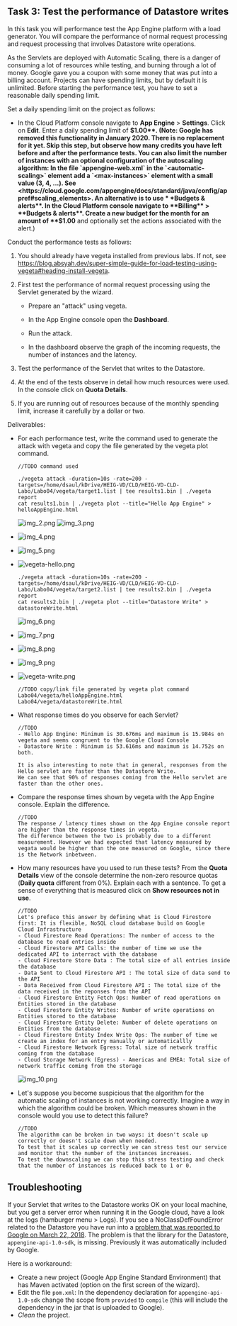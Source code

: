 ## Task 3: Test the performance of Datastore writes

In this task you will performance test the App Engine platform with a
load generator. You will compare the performance of normal request
processing and request processing that involves Datastore write
operations.

As the Servlets are deployed with Automatic Scaling, there is a danger
of consuming a lot of resources while testing, and burning through a
lot of money. Google gave you a coupon with some money that was put
into a billing account. Projects can have spending limits, but by
default it is unlimited. Before starting the performance test, you
have to set a reasonable daily spending limit.

Set a daily spending limit on the project as follows:

- In the Cloud Platform console navigate to **App Engine** >
  **Settings**. Click on **Edit**. Enter a daily spending limit of
  **$1.00**. (Note: Google has removed this functionality in January 2020. There is no replacement for it yet. Skip this
  step, but observe how many credits you have left before and after the performance tests. You can also limit the number
  of instances with an optional configuration of the autoscaling algorithm: In the file `appengine-web.xml` in
  the `<automatic-scaling>` element add a `<max-instances>` element with a small value (3, 4, ...).
  See <https://cloud.google.com/appengine/docs/standard/java/config/appref#scaling_elements>. An alternative is to use *
  *Budgets & alerts**. In the Cloud Platform console navigate to **Billing** > **Budgets & alerts**. Create a new budget
  for the month for an amount of **$1.00** and optionally set the actions associated with the alert.)

Conduct the performance tests as follows:

1. You should already have vegeta installed from previous labs. If not,
   see <https://blog.absyah.dev/super-simple-guide-for-load-testing-using-vegeta#heading-install-vegeta>.

2. First test the performance of normal request processing using the
   Servlet generated by the wizard.

    - Prepare an "attack" using vegeta.

    - In the App Engine console open the **Dashboard**.

    - Run the attack.

    - In the dashboard observe the graph of the incoming requests, the
      number of instances and the latency.

3. Test the performance of the Servlet that writes to the Datastore.

4. At the end of the tests observe in detail how much resources were
   used. In the console click on **Quota Details**.

5. If you are running out of resources because of the monthly spending
   limit, increase it carefully by a dollar or two.

Deliverables:

- For each performance test, write the command used to generate the attack with vegeta and copy the file generated by
  the vegeta plot command.

  ```
  //TODO command used
  ```

  ```
  ./vegeta attack -duration=10s -rate=200 -targets=/home/dsaul/kDrive/HEIG-VD/CLD/HEIG-VD-CLD-Labo/Labo04/vegeta/target1.list | tee results1.bin | ./vegeta report
  cat results1.bin | ./vegeta plot --title="Hello App Engine" > helloAppEngine.html
  ```
  ![img_2.png](images/img_2.png)
  ![img_3.png](images/img_3.png)
- ![img_4.png](images/img_4.png)
- ![img_5.png](images/img_5.png)
- ![vegeta-hello.png](./vegeta/vegeta-hello.png)

  ```
  ./vegeta attack -duration=10s -rate=200 -targets=/home/dsaul/kDrive/HEIG-VD/CLD/HEIG-VD-CLD-Labo/Labo04/vegeta/target2.list | tee results2.bin | ./vegeta report
  cat results2.bin | ./vegeta plot --title="Datastore Write" > datastoreWrite.html
  ```
  ![img_6.png](images/img_6.png)
- ![img_7.png](images/img_7.png)
- ![img_8.png](images/img_8.png)
- ![img_9.png](images/img_9.png)
- ![vegeta-write.png](./vegeta/vegeta-write.png)

  ```
  //TODO copy/link file generated by vegeta plot command
  Labo04/vegeta/helloAppEngine.html
  Labo04/vegeta/datastoreWrite.html
  ```

- What response times do you observe for each Servlet?

  ```
  //TODO
  - Hello App Engine: Minimum is 30.676ms and maximum is 15.984s on vegeta and seems congruent to the Google Cloud Console
  - Datastore Write : Minimum is 53.616ms and maximum is 14.752s on both.
  
  It is also interesting to note that in general, responses from the Hello servlet are faster than the Datastore Write.
  We can see that 90% of responses coming from the Hello servlet are faster than the other ones.
  ```

- Compare the response times shown by vegeta with the App Engine
  console. Explain the difference.

  ```
  //TODO
  The response / latency times shown on the App Engine console report are higher than the response times in vegeta.
  The difference between the two is probably due to a different measurement. However we had expected that latency measured by vegata would be higher than the one measured on Google, since there is the Network inbetween.
  ```

- How many resources have you used to run these tests? From the
  **Quota Details** view of the console determine the non-zero resource
  quotas (**Daily quota** different from 0%). Explain each with a sentence.
  To get a sense of everything that is measured click on **Show resources not in use**.

  ```
  //TODO
  Let's preface this answer by defining what is Cloud Firestore first: It is flexible, NoSQL cloud database build on Google
  Cloud Infrastructure
  - Cloud Firestore Read Operations: The number of access to the database to read entries inside
  - Cloud Firestore API Calls: the number of time we use the dedicated API to interract with the database
  - Cloud Firestore Store Data : The total size of all entries inside the database
  - Data Sent to Cloud Firestore API : The total size of data send to the API
  - Data Received from Cloud Firestore API : The total size of the data received in the reponses from the API
  - Cloud Firestore Entity Fetch Ops: Number of read operations on Entities stored in the database
  - Cloud Firestore Entity Writes: Number of write operations on Entities stored to the database
  - Cloud Firestore Entity Delete: Number of delete operations on Entities from the database
  - Cloud Firestore Entity Index Write Ops: The number of time we create an index for an entry manually or automaticallly
  - Cloud Firestore Network Egress: Total size of network traffic coming from the database
  - Cloud Storage Network (Egress) - Americas and EMEA: Total size of network traffic coming from the storage 
  ```
  ![img_10.png](images/img_10.png)

- Let's suppose you become suspicious that the algorithm for the automatic scaling of
  instances is not working correctly. Imagine a way in which the algorithm could be broken. Which measures shown in the
  console would you use to detect this failure?

  ```
  //TODO
  The algorithm can be broken in two ways: it doesn't scale up correctly or doesn't scale down when needed.
  To test that it scales up correctly we can stress test our service and monitor that the number of the instances increases.
  To test the downscaling we can stop this stress testing and check that the number of instances is reduced back to 1 or 0.
  ```

## Troubleshooting

If your Servlet that writes to the Datastore works OK on your local
machine, but you get a server error when running it in the Google
cloud, have a look at the logs (hamburger menu > Logs). If you see a
NoClassDefFoundError related to the Datastore you have run into a
[problem that was reported to Google on March 22, 2018](https://issuetracker.google.com/issues/76144204). The
problem is that the library for the Datastore,
`appengine-api-1.0-sdk`, is missing. Previously it was automatically
included by Google.

Here is a workaround:

- Create a new project (Google App Engine Standard Environment) that
  has Maven activated (option on the first screen of the wizard).
- Edit the file `pom.xml`: In the dependency declaration for
  `appengine-api-1.0-sdk` change the scope from `provided` to
  `compile` (this will include the dependency in the jar that is
  uploaded to Google).
- _Clean_ the project.
